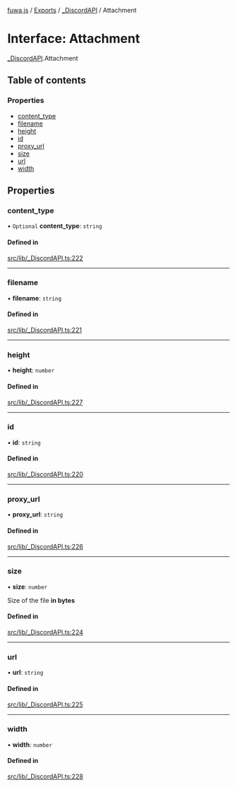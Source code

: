[fuwa.js](../README.md) / [Exports](../modules.md) / [_DiscordAPI](../modules/_DiscordAPI.md) / Attachment

# Interface: Attachment

[_DiscordAPI](../modules/_DiscordAPI.md).Attachment

## Table of contents

### Properties

- [content_type](_DiscordAPI.Attachment.md#content_type)
- [filename](_DiscordAPI.Attachment.md#filename)
- [height](_DiscordAPI.Attachment.md#height)
- [id](_DiscordAPI.Attachment.md#id)
- [proxy_url](_DiscordAPI.Attachment.md#proxy_url)
- [size](_DiscordAPI.Attachment.md#size)
- [url](_DiscordAPI.Attachment.md#url)
- [width](_DiscordAPI.Attachment.md#width)

## Properties

### content\_type

• `Optional` **content\_type**: `string`

#### Defined in

[src/lib/_DiscordAPI.ts:222](https://github.com/Fuwajs/Fuwa.js/blob/6865cb6/src/lib/_DiscordAPI.ts#L222)

___

### filename

• **filename**: `string`

#### Defined in

[src/lib/_DiscordAPI.ts:221](https://github.com/Fuwajs/Fuwa.js/blob/6865cb6/src/lib/_DiscordAPI.ts#L221)

___

### height

• **height**: `number`

#### Defined in

[src/lib/_DiscordAPI.ts:227](https://github.com/Fuwajs/Fuwa.js/blob/6865cb6/src/lib/_DiscordAPI.ts#L227)

___

### id

• **id**: `string`

#### Defined in

[src/lib/_DiscordAPI.ts:220](https://github.com/Fuwajs/Fuwa.js/blob/6865cb6/src/lib/_DiscordAPI.ts#L220)

___

### proxy\_url

• **proxy\_url**: `string`

#### Defined in

[src/lib/_DiscordAPI.ts:226](https://github.com/Fuwajs/Fuwa.js/blob/6865cb6/src/lib/_DiscordAPI.ts#L226)

___

### size

• **size**: `number`

Size of the file **in bytes**

#### Defined in

[src/lib/_DiscordAPI.ts:224](https://github.com/Fuwajs/Fuwa.js/blob/6865cb6/src/lib/_DiscordAPI.ts#L224)

___

### url

• **url**: `string`

#### Defined in

[src/lib/_DiscordAPI.ts:225](https://github.com/Fuwajs/Fuwa.js/blob/6865cb6/src/lib/_DiscordAPI.ts#L225)

___

### width

• **width**: `number`

#### Defined in

[src/lib/_DiscordAPI.ts:228](https://github.com/Fuwajs/Fuwa.js/blob/6865cb6/src/lib/_DiscordAPI.ts#L228)
